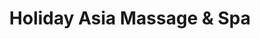 ---
title: "Holiday Asia Massage & Spa"
url: /dublin/holiday-asia-massage-und-spa/
shop: Massage
---